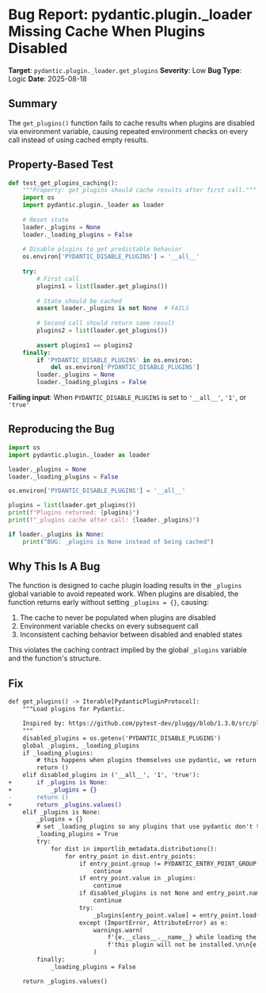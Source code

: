 # Bug Report: pydantic.plugin._loader Missing Cache When Plugins Disabled

**Target**: `pydantic.plugin._loader.get_plugins`
**Severity**: Low
**Bug Type**: Logic
**Date**: 2025-08-18

## Summary

The `get_plugins()` function fails to cache results when plugins are disabled via environment variable, causing repeated environment checks on every call instead of using cached empty results.

## Property-Based Test

```python
def test_get_plugins_caching():
    """Property: get_plugins should cache results after first call."""
    import os
    import pydantic.plugin._loader as loader
    
    # Reset state
    loader._plugins = None
    loader._loading_plugins = False
    
    # Disable plugins to get predictable behavior
    os.environ['PYDANTIC_DISABLE_PLUGINS'] = '__all__'
    
    try:
        # First call
        plugins1 = list(loader.get_plugins())
        
        # State should be cached
        assert loader._plugins is not None  # FAILS
        
        # Second call should return same result
        plugins2 = list(loader.get_plugins())
        
        assert plugins1 == plugins2
    finally:
        if 'PYDANTIC_DISABLE_PLUGINS' in os.environ:
            del os.environ['PYDANTIC_DISABLE_PLUGINS']
        loader._plugins = None
        loader._loading_plugins = False
```

**Failing input**: When `PYDANTIC_DISABLE_PLUGINS` is set to `'__all__'`, `'1'`, or `'true'`

## Reproducing the Bug

```python
import os
import pydantic.plugin._loader as loader

loader._plugins = None
loader._loading_plugins = False

os.environ['PYDANTIC_DISABLE_PLUGINS'] = '__all__'

plugins = list(loader.get_plugins())
print(f"Plugins returned: {plugins}")
print(f"_plugins cache after call: {loader._plugins}")

if loader._plugins is None:
    print("BUG: _plugins is None instead of being cached")
```

## Why This Is A Bug

The function is designed to cache plugin loading results in the `_plugins` global variable to avoid repeated work. When plugins are disabled, the function returns early without setting `_plugins = {}`, causing:

1. The cache to never be populated when plugins are disabled
2. Environment variable checks on every subsequent call
3. Inconsistent caching behavior between disabled and enabled states

This violates the caching contract implied by the global `_plugins` variable and the function's structure.

## Fix

```diff
def get_plugins() -> Iterable[PydanticPluginProtocol]:
    """Load plugins for Pydantic.

    Inspired by: https://github.com/pytest-dev/pluggy/blob/1.3.0/src/pluggy/_manager.py#L376-L402
    """
    disabled_plugins = os.getenv('PYDANTIC_DISABLE_PLUGINS')
    global _plugins, _loading_plugins
    if _loading_plugins:
        # this happens when plugins themselves use pydantic, we return no plugins
        return ()
    elif disabled_plugins in ('__all__', '1', 'true'):
+       if _plugins is None:
+           _plugins = {}
-       return ()
+       return _plugins.values()
    elif _plugins is None:
        _plugins = {}
        # set _loading_plugins so any plugins that use pydantic don't themselves use plugins
        _loading_plugins = True
        try:
            for dist in importlib_metadata.distributions():
                for entry_point in dist.entry_points:
                    if entry_point.group != PYDANTIC_ENTRY_POINT_GROUP:
                        continue
                    if entry_point.value in _plugins:
                        continue
                    if disabled_plugins is not None and entry_point.name in disabled_plugins.split(','):
                        continue
                    try:
                        _plugins[entry_point.value] = entry_point.load()
                    except (ImportError, AttributeError) as e:
                        warnings.warn(
                            f'{e.__class__.__name__} while loading the `{entry_point.name}` Pydantic plugin, '
                            f'this plugin will not be installed.\n\n{e!r}'
                        )
        finally:
            _loading_plugins = False

    return _plugins.values()
```